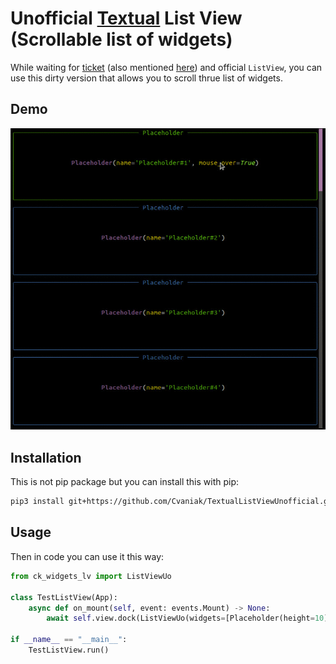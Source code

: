 # Unofficial [Textual](https://github.com/Textualize) List View (Scrollable list of widgets)
While waiting for [ticket](https://github.com/Textualize/textual/projects/1#card-66941810) (also mentioned [here](https://github.com/Textualize/textual/discussions/196)) and official `ListView`, you can use this dirty version that allows you to scroll thrue list of widgets.  

## Demo
![Image](./documentation/demo.gif)

## Installation
This is not pip package but you can install this with pip:
```bash
pip3 install git+https://github.com/Cvaniak/TextualListViewUnofficial.git 
```

## Usage
Then in code you can use it this way:
```python
from ck_widgets_lv import ListViewUo

class TestListView(App):
    async def on_mount(self, event: events.Mount) -> None:
        await self.view.dock(ListViewUo(widgets=[Placeholder(height=10) for _ in range(20)]))

if __name__ == "__main__":
    TestListView.run()
```


